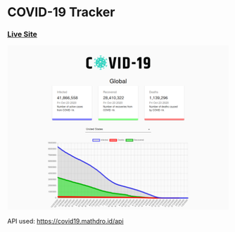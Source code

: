 # COVID-19 Tracker

### [Live Site](https://coronatracker-website.surge.sh)

![COVID-19 Tracker](Corona.png)

API used: https://covid19.mathdro.id/api
